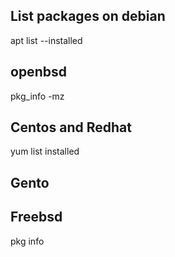 
## List packages on debian  
apt list --installed


## openbsd  
pkg_info -mz


## Centos and Redhat
yum list installed


## Gento


## Freebsd
pkg info
